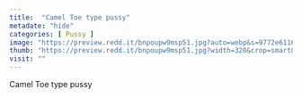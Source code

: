 ```yaml
---
title:  "Camel Toe type pussy"
metadate: "hide"
categories: [ Pussy ]
image: "https://preview.redd.it/bnpoupw9msp51.jpg?auto=webp&s=9772e6116f5e1ecdbfea90ff484784eb2398f61d"
thumb: "https://preview.redd.it/bnpoupw9msp51.jpg?width=320&crop=smart&auto=webp&s=63b1b0922b3c6e9d927c1c382bcb49d65da60cce"
visit: ""
---
```

Camel Toe type pussy
